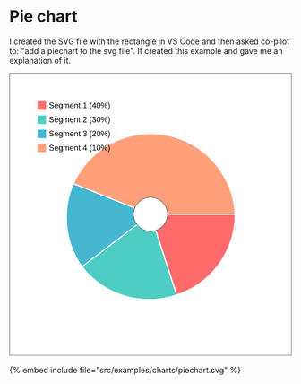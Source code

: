 # Pie chart


I created the SVG file with the rectangle in VS Code and then asked co-pilot to: "add a piechart to the svg file".
It created this example and gave me an explanation of it.

![Stacked](../examples/charts/piechart.svg)

{% embed include file="src/examples/charts/piechart.svg" %}

